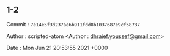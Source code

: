 ## 1-2 

 Commit : `7e14e5f3d237ae6b911fdd8b1037687e9cf58737`

 Author : scripted-atom <Author : dhraief.youssef@gmail.com> 

 Date 	: Mon Jun 21 20:53:55 2021 +0000 

